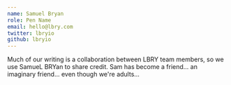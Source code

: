```yaml
---
name: Samuel Bryan
role: Pen Name
email: hello@lbry.com
twitter: lbryio
github: lbryio
---
```


Much of our writing is a collaboration between LBRY team members, so we use SamueL BRYan to share credit. Sam has become a friend... an imaginary friend... even though we're adults...
